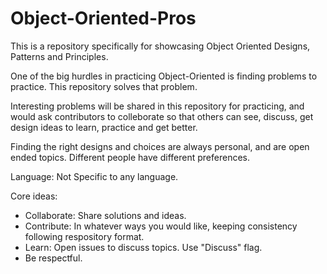 # Object-Oriented-Pros
This is a repository specifically for showcasing Object Oriented Designs, Patterns and Principles. 

One of the big hurdles in practicing Object-Oriented is finding problems to practice. This repository solves that problem.

Interesting problems will be shared in this repository for practicing, and would ask contributors to colleborate so that others can see, discuss, get design ideas to learn, practice and get better.

Finding the right designs and choices are always personal, and are open ended topics. Different people have different preferences.


Language: Not Specific to any language. 

Core ideas:
- Collaborate: Share solutions and ideas.
- Contribute: In whatever ways you would like, keeping consistency following respository format.
- Learn: Open issues to discuss topics. Use "Discuss" flag.
- Be respectful.
